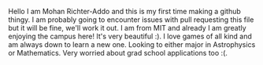 Hello I am Mohan Richter-Addo and this is my first time making a github thingy. I am probably going to encounter issues with pull requesting this file but it will be fine, we'll work it out. I am from MIT and already I am greatly enjoying the campus here! It's very beautiful :). I love games of all kind and am always down to learn a new one. Looking to either major in Astrophysics or Mathematics. Very worried about grad school applications too :(.
